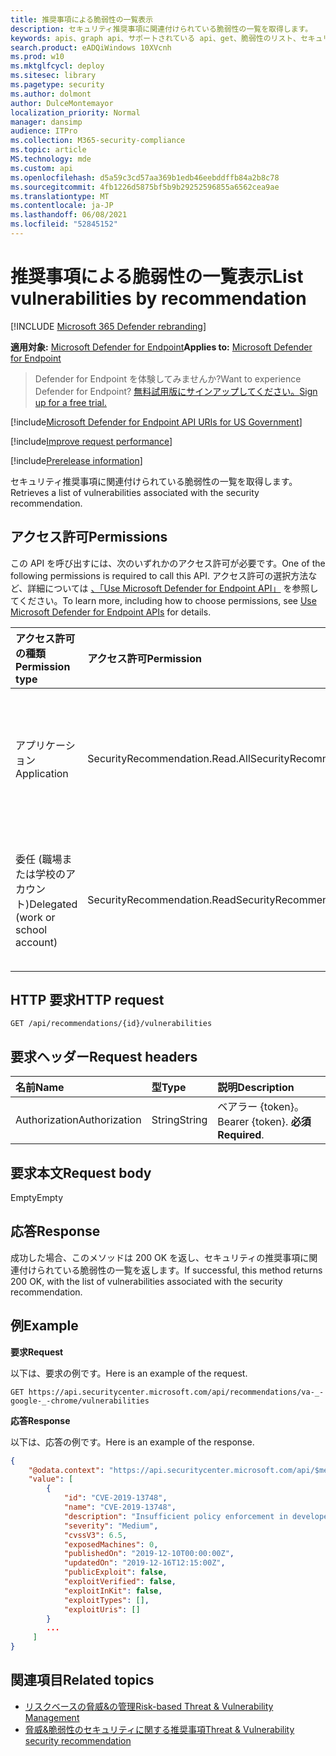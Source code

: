 ```yaml
---
title: 推奨事項による脆弱性の一覧表示
description: セキュリティ推奨事項に関連付けられている脆弱性の一覧を取得します。
keywords: apis、graph api、サポートされている api、get、脆弱性のリスト、セキュリティの推奨事項、脆弱性に関するセキュリティ推奨事項、脅威と脆弱性の管理、脅威と脆弱性の管理 api
search.product: eADQiWindows 10XVcnh
ms.prod: w10
ms.mktglfcycl: deploy
ms.sitesec: library
ms.pagetype: security
ms.author: dolmont
author: DulceMontemayor
localization_priority: Normal
manager: dansimp
audience: ITPro
ms.collection: M365-security-compliance
ms.topic: article
MS.technology: mde
ms.custom: api
ms.openlocfilehash: d5a59c3cd57aa369b1edb46eebddffb84a2b8c78
ms.sourcegitcommit: 4fb1226d5875bf5b9b29252596855a6562cea9ae
ms.translationtype: MT
ms.contentlocale: ja-JP
ms.lasthandoff: 06/08/2021
ms.locfileid: "52845152"
---
```

# <a name="list-vulnerabilities-by-recommendation"></a><span data-ttu-id="34362-104">推奨事項による脆弱性の一覧表示</span><span class="sxs-lookup"><span data-stu-id="34362-104">List vulnerabilities by recommendation</span></span>

[!INCLUDE [Microsoft 365 Defender rebranding](../../includes/microsoft-defender.md)]

<span data-ttu-id="34362-105">**適用対象:** [Microsoft Defender for Endpoint](https://go.microsoft.com/fwlink/?linkid=2154037)</span><span class="sxs-lookup"><span data-stu-id="34362-105">**Applies to:** [Microsoft Defender for Endpoint](https://go.microsoft.com/fwlink/?linkid=2154037)</span></span>

> <span data-ttu-id="34362-106">Defender for Endpoint を体験してみませんか?</span><span class="sxs-lookup"><span data-stu-id="34362-106">Want to experience Defender for Endpoint?</span></span> [<span data-ttu-id="34362-107">無料試用版にサインアップしてください。</span><span class="sxs-lookup"><span data-stu-id="34362-107">Sign up for a free trial.</span></span>](https://www.microsoft.com/microsoft-365/windows/microsoft-defender-atp?ocid=docs-wdatp-exposedapis-abovefoldlink)

[!include[Microsoft Defender for Endpoint API URIs for US Government](../../includes/microsoft-defender-api-usgov.md)]

[!include[Improve request performance](../../includes/improve-request-performance.md)]

[!include[Prerelease information](../../includes/prerelease.md)]

<span data-ttu-id="34362-108">セキュリティ推奨事項に関連付けられている脆弱性の一覧を取得します。</span><span class="sxs-lookup"><span data-stu-id="34362-108">Retrieves a list of vulnerabilities associated with the security recommendation.</span></span>

## <a name="permissions"></a><span data-ttu-id="34362-109">アクセス許可</span><span class="sxs-lookup"><span data-stu-id="34362-109">Permissions</span></span>
<span data-ttu-id="34362-110">この API を呼び出すには、次のいずれかのアクセス許可が必要です。</span><span class="sxs-lookup"><span data-stu-id="34362-110">One of the following permissions is required to call this API.</span></span> <span data-ttu-id="34362-111">アクセス許可の選択方法など、詳細については [、「Use Microsoft Defender for Endpoint API」](apis-intro.md) を参照してください。</span><span class="sxs-lookup"><span data-stu-id="34362-111">To learn more, including how to choose permissions, see [Use Microsoft Defender for Endpoint APIs](apis-intro.md) for details.</span></span>

<span data-ttu-id="34362-112">アクセス許可の種類</span><span class="sxs-lookup"><span data-stu-id="34362-112">Permission type</span></span> |   <span data-ttu-id="34362-113">アクセス許可</span><span class="sxs-lookup"><span data-stu-id="34362-113">Permission</span></span>  |   <span data-ttu-id="34362-114">アクセス許可の表示名</span><span class="sxs-lookup"><span data-stu-id="34362-114">Permission display name</span></span>
:---|:---|:---
<span data-ttu-id="34362-115">アプリケーション</span><span class="sxs-lookup"><span data-stu-id="34362-115">Application</span></span> |   <span data-ttu-id="34362-116">SecurityRecommendation.Read.All</span><span class="sxs-lookup"><span data-stu-id="34362-116">SecurityRecommendation.Read.All</span></span> |   <span data-ttu-id="34362-117">'脅威と脆弱性管理のセキュリティに関する推奨事項情報の読み取り'</span><span class="sxs-lookup"><span data-stu-id="34362-117">'Read Threat and Vulnerability Management security recommendation information'</span></span>
<span data-ttu-id="34362-118">委任 (職場または学校のアカウント)</span><span class="sxs-lookup"><span data-stu-id="34362-118">Delegated (work or school account)</span></span> | <span data-ttu-id="34362-119">SecurityRecommendation.Read</span><span class="sxs-lookup"><span data-stu-id="34362-119">SecurityRecommendation.Read</span></span> |  <span data-ttu-id="34362-120">'脅威と脆弱性管理のセキュリティに関する推奨事項情報の読み取り'</span><span class="sxs-lookup"><span data-stu-id="34362-120">'Read Threat and Vulnerability Management security recommendation information'</span></span>

## <a name="http-request"></a><span data-ttu-id="34362-121">HTTP 要求</span><span class="sxs-lookup"><span data-stu-id="34362-121">HTTP request</span></span>
```
GET /api/recommendations/{id}/vulnerabilities
```

## <a name="request-headers"></a><span data-ttu-id="34362-122">要求ヘッダー</span><span class="sxs-lookup"><span data-stu-id="34362-122">Request headers</span></span>

<span data-ttu-id="34362-123">名前</span><span class="sxs-lookup"><span data-stu-id="34362-123">Name</span></span> | <span data-ttu-id="34362-124">型</span><span class="sxs-lookup"><span data-stu-id="34362-124">Type</span></span> | <span data-ttu-id="34362-125">説明</span><span class="sxs-lookup"><span data-stu-id="34362-125">Description</span></span>
:---|:---|:---
<span data-ttu-id="34362-126">Authorization</span><span class="sxs-lookup"><span data-stu-id="34362-126">Authorization</span></span> | <span data-ttu-id="34362-127">String</span><span class="sxs-lookup"><span data-stu-id="34362-127">String</span></span> | <span data-ttu-id="34362-128">ベアラー {token}。</span><span class="sxs-lookup"><span data-stu-id="34362-128">Bearer {token}.</span></span> <span data-ttu-id="34362-129">**必須**</span><span class="sxs-lookup"><span data-stu-id="34362-129">**Required**.</span></span>


## <a name="request-body"></a><span data-ttu-id="34362-130">要求本文</span><span class="sxs-lookup"><span data-stu-id="34362-130">Request body</span></span>
<span data-ttu-id="34362-131">Empty</span><span class="sxs-lookup"><span data-stu-id="34362-131">Empty</span></span>

## <a name="response"></a><span data-ttu-id="34362-132">応答</span><span class="sxs-lookup"><span data-stu-id="34362-132">Response</span></span>
<span data-ttu-id="34362-133">成功した場合、このメソッドは 200 OK を返し、セキュリティの推奨事項に関連付けられている脆弱性の一覧を返します。</span><span class="sxs-lookup"><span data-stu-id="34362-133">If successful, this method returns 200 OK, with the list of vulnerabilities associated with the security recommendation.</span></span>


## <a name="example"></a><span data-ttu-id="34362-134">例</span><span class="sxs-lookup"><span data-stu-id="34362-134">Example</span></span>

<span data-ttu-id="34362-135">**要求**</span><span class="sxs-lookup"><span data-stu-id="34362-135">**Request**</span></span>

<span data-ttu-id="34362-136">以下は、要求の例です。</span><span class="sxs-lookup"><span data-stu-id="34362-136">Here is an example of the request.</span></span>

```
GET https://api.securitycenter.microsoft.com/api/recommendations/va-_-google-_-chrome/vulnerabilities
```

<span data-ttu-id="34362-137">**応答**</span><span class="sxs-lookup"><span data-stu-id="34362-137">**Response**</span></span>

<span data-ttu-id="34362-138">以下は、応答の例です。</span><span class="sxs-lookup"><span data-stu-id="34362-138">Here is an example of the response.</span></span>

```json
{
    "@odata.context": "https://api.securitycenter.microsoft.com/api/$metadata#Collection(Analytics.Contracts.PublicAPI.PublicVulnerabilityDto)",
    "value": [
        {
            "id": "CVE-2019-13748",
            "name": "CVE-2019-13748",
            "description": "Insufficient policy enforcement in developer tools in Google Chrome prior to 79.0.3945.79 allowed a local attacker to obtain potentially sensitive information from process memory via a crafted HTML page.",
            "severity": "Medium",
            "cvssV3": 6.5,
            "exposedMachines": 0,
            "publishedOn": "2019-12-10T00:00:00Z",
            "updatedOn": "2019-12-16T12:15:00Z",
            "publicExploit": false,
            "exploitVerified": false,
            "exploitInKit": false,
            "exploitTypes": [],
            "exploitUris": []
        }
        ...
     ]
}
```

## <a name="related-topics"></a><span data-ttu-id="34362-139">関連項目</span><span class="sxs-lookup"><span data-stu-id="34362-139">Related topics</span></span>
- [<span data-ttu-id="34362-140">リスクベースの脅威&の管理</span><span class="sxs-lookup"><span data-stu-id="34362-140">Risk-based Threat & Vulnerability Management</span></span>](/microsoft-365/security/defender-endpoint/next-gen-threat-and-vuln-mgt)
- [<span data-ttu-id="34362-141">脅威&脆弱性のセキュリティに関する推奨事項</span><span class="sxs-lookup"><span data-stu-id="34362-141">Threat & Vulnerability security recommendation</span></span>](/microsoft-365/security/defender-endpoint/tvm-security-recommendation)

